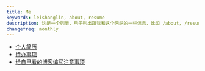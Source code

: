 ```yaml
---
title: Me 
keywords: leishanglin, about, resume
description: 这是一个列表，用于列出跟我和这个网站的一些信息，比如 /about, /resume 等
changefreq: monthly
---
```


- [个人简历](/me/resume.html)
- [待办事项](/me/todo.html)
- [给自己看的博客编写注意事项](/me/blog-rules.html)